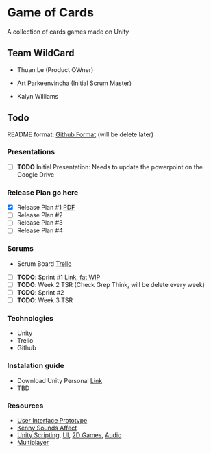 # Game of Cards

A collection of cards games made on Unity
## Team WildCard
- Thuan Le (Product OWner)

- Art Parkeenvincha (Initial Scrum Master)

- Kalyn Williams

## Todo

README format: [Github Format](https://help.github.com/articles/basic-writing-and-formatting-syntax/) (will be delete later)


### Presentations
 - [ ] **TODO** Initial Presentation: Needs to update the powerpoint on the Google Drive
### Release Plan go here

- [x] Release Plan #1 [PDF](https://github.com/Kaswilli/GameOfCards/blob/master/SCRUM/Release%20Plan%20%231.pdf)
- [ ] Release Plan #2
- [ ] Release Plan #3
- [ ] Release Plan #4

### Scrums

- Scrum Board [Trello](https://trello.com/b/nC4iaQYB/game-of-cards-sprint-1-%F0%9F%9A%80-08-10-18-21-10-18)
- [ ] **TODO**: Sprint #1 [Link, fat WIP](https://docs.google.com/document/d/1hyT55H2C1SfiIHOdKpfWRjAfH6jTzkLDLVLrnZ2Dbh0/edit)
- [ ] **TODO**: Week 2 TSR (Check Grep Think, will be delete every week)
- [ ] **TODO**: Sprint #2
- [ ] **TODO**: Week 3 TSR

### Technologies

 - Unity
 - Trello 
 - Github

### Instalation guide
 - Download Unity Personal [Link](https://store.unity.com/download?ref=personal)
 - TBD

### Resources

 - [User Interface Prototype](https://xd.adobe.com/view/f67aabb1-8b86-4a7d-5367-380d6d78ad04-804b/)
 - [Kenny Sounds Affect](https://kenney.nl/assets/casino-audio)
 - [Unity Scripting](https://unity3d.com/learn/tutorials/s/scripting), [UI](https://unity3d.com/learn/tutorials/s/user-interface-ui), [2D Games](https://unity3d.com/learn/tutorials/s/2d-game-creation), [Audio](https://unity3d.com/learn/tutorials/s/audio)
 - [Multiplayer](https://unity3d.com/learn/tutorials/s/multiplayer-networking)


